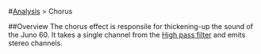 #[Analysis](../README.md) > Chorus

##Overview
The chorus effect is responsile for thickening-up the sound of the Juno 60. It takes a single channel from the [High pass filter](../Filter/HPF/README.me) and emits stereo channels.